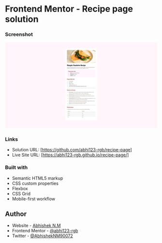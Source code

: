 # Frontend Mentor - Recipe page solution


### Screenshot

![](./screenshot/127.0.0.1_5500_(high%20res).png)


### Links

- Solution URL: [https://github.com/abhi123-rgb/recipe-page]
- Live Site URL: [https://abhi123-rgb.github.io/recipe-page/]



### Built with

- Semantic HTML5 markup
- CSS custom properties
- Flexbox
- CSS Grid
- Mobile-first workflow


## Author

- Website - [Abhishek N.M](https://www.your-site.com)
- Frontend Mentor - [@abhi123-rgb](https://www.frontendmentor.io/profile/abhi123-rgb)
- Twitter - [@AbhishekNM90072](https://x.com/AbhishekNM90072?t=BcUfBwBF1rxCxOG3MduVDQ&s=09)
